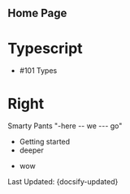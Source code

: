 ## Home Page

# Typescript

* #101 Types

# Right
Smarty Pants "-here -- we --- go"
* Getting started
 * deeper
 - wow
 

Last Updated: {docsify-updated}  
